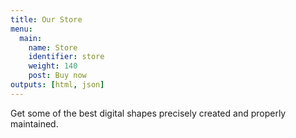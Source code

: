 ```yaml
---
title: Our Store
menu:
  main:
    name: Store
    identifier: store
    weight: 140
    post: Buy now
outputs: [html, json]
---
```


Get some of the best digital shapes precisely created and properly maintained.

